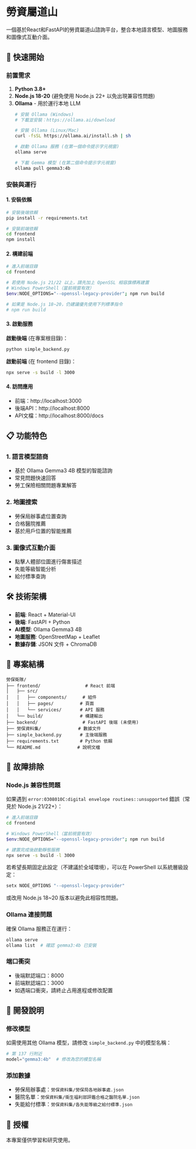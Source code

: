 # 勞資屬道山

一個基於React和FastAPI的勞資屬道山諮詢平台，整合本地語言模型、地圖服務和圖像式互動介面。

## 🚀 快速開始

### 前置需求

1. **Python 3.8+**
2. **Node.js 18-20** (避免使用 Node.js 22+ 以免出現兼容性問題)
3. **Ollama** - 用於運行本地 LLM
   ```bash
   # 安裝 Ollama (Windows)
   # 下載並安裝：https://ollama.ai/download

   # 安裝 Ollama (Linux/Mac)
   curl -fsSL https://ollama.ai/install.sh | sh

   # 啟動 Ollama 服務 (在第一個命令提示字元視窗)
   ollama serve

   # 下載 Gemma 模型 (在第二個命令提示字元視窗)
   ollama pull gemma3:4b
   ```

### 安裝與運行

#### 1. 安裝依賴

```bash
# 安裝後端依賴
pip install -r requirements.txt

# 安裝前端依賴
cd frontend
npm install
```

#### 2. 構建前端

```bash
# 進入前端目錄
cd frontend

# 若使用 Node.js 21/22 以上，請先加上 OpenSSL 相容旗標再建置
# Windows PowerShell（當前視窗有效）
$env:NODE_OPTIONS="--openssl-legacy-provider"; npm run build

# 如果是 Node.js 18~20，仍建議優先使用下列標準指令
# npm run build
```

#### 3. 啟動服務

**啟動後端** (在專案根目錄)：
```bash
python simple_backend.py
```

**啟動前端** (在 frontend 目錄)：
```bash
npx serve -s build -l 3000
```

#### 4. 訪問應用

- 前端：http://localhost:3000
- 後端API：http://localhost:8000
- API文檔：http://localhost:8000/docs

## 📋 功能特色

### 1. 語言模型諮商
- 基於 Ollama Gemma3 4B 模型的智能諮詢
- 常見問題快速回答
- 勞工保險相關問題專業解答

### 2. 地圖搜索
- 勞保局辦事處位置查詢
- 合格醫院推薦
- 基於用戶位置的智能推薦

### 3. 圖像式互動介面
- 點擊人體部位圖進行傷害描述
- 失能等級智能分析
- 給付標準查詢

## 🛠️ 技術架構

- **前端**: React + Material-UI
- **後端**: FastAPI + Python
- **AI模型**: Ollama Gemma3 4B
- **地圖服務**: OpenStreetMap + Leaflet
- **數據存儲**: JSON 文件 + ChromaDB

## 📁 專案結構

```
勞保衛隊/
├── frontend/                 # React 前端
│   ├── src/
│   │   ├── components/      # 組件
│   │   ├── pages/          # 頁面
│   │   └── services/       # API 服務
│   └── build/              # 構建輸出
├── backend/                 # FastAPI 後端 (未使用)
├── 勞保資料集/              # 數據文件
├── simple_backend.py       # 主後端服務
├── requirements.txt        # Python 依賴
└── README.md              # 說明文檔
```

## 🔧 故障排除

### Node.js 兼容性問題
如果遇到 `error:0308010C:digital envelope routines::unsupported` 錯誤（常見於 Node.js 21/22+）：
```bash
# 進入前端目錄
cd frontend

# Windows PowerShell（當前視窗有效）
$env:NODE_OPTIONS="--openssl-legacy-provider"; npm run build

# 建置完成後啟動靜態服務
npx serve -s build -l 3000
```
若希望長期固定此設定（不建議於全域環境），可以在 PowerShell 以系統層級設定：
```powershell
setx NODE_OPTIONS "--openssl-legacy-provider"
```
或改用 Node.js 18~20 版本以避免此相容性問題。

### Ollama 連接問題
確保 Ollama 服務正在運行：
```bash
ollama serve
ollama list  # 確認 gemma3:4b 已安裝
```

### 端口衝突
- 後端默認端口：8000
- 前端默認端口：3000
- 如遇端口衝突，請終止占用進程或修改配置

## 📝 開發說明

### 修改模型
如需使用其他 Ollama 模型，請修改 `simple_backend.py` 中的模型名稱：
```python
# 第 137 行附近
model="gemma3:4b"  # 修改為您的模型名稱
```

### 添加數據
- 勞保局辦事處：`勞保資料集/勞保局各地辦事處.json`
- 醫院名單：`勞保資料集/衛生福利部評鑑合格之醫院名單.json`
- 失能給付標準：`勞保資料集/各失能等級之給付標準.json`

## 📄 授權

本專案僅供學習和研究使用。